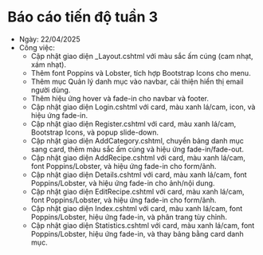 # Báo cáo tiến độ tuần 3
- Ngày: 22/04/2025
- Công việc:
  - Cập nhật giao diện _Layout.cshtml với màu sắc ấm cúng (cam nhạt, xám nhạt).
  - Thêm font Poppins và Lobster, tích hợp Bootstrap Icons cho menu.
  - Thêm mục Quản lý danh mục vào navbar, cải thiện hiển thị email người dùng.
  - Thêm hiệu ứng hover và fade-in cho navbar và footer.
  - Cập nhật giao diện Login.cshtml với card, màu xanh lá/cam, icon, và hiệu ứng fade-in.
  - Cập nhật giao diện Register.cshtml với card, màu xanh lá/cam, Bootstrap Icons, và popup slide-down.
  - Cập nhật giao diện AddCategory.cshtml, chuyển bảng danh mục sang card, thêm màu sắc ấm cúng và hiệu ứng fade-in/fade-out.
  - Cập nhật giao diện AddRecipe.cshtml với card, màu xanh lá/cam, font Poppins/Lobster, và hiệu ứng fade-in cho form/ảnh.
  - Cập nhật giao diện Details.cshtml với card, màu xanh lá/cam, font Poppins/Lobster, và hiệu ứng fade-in cho ảnh/nội dung.
  - Cập nhật giao diện EditRecipe.cshtml với card, màu xanh lá/cam, font Poppins/Lobster, và hiệu ứng fade-in cho form/ảnh.
  - Cập nhật giao diện Index.cshtml với card, màu xanh lá/cam, font Poppins/Lobster, hiệu ứng fade-in, và phân trang tùy chỉnh.
  - Cập nhật giao diện Statistics.cshtml với card, màu xanh lá/cam, font Poppins/Lobster, hiệu ứng fade-in, và thay bảng bằng card danh mục.